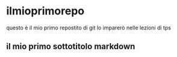 # ilmioprimorepo
questo è il mio primo repostito di git lo imparerò nelle lezioni di tps
## il mio primo sottotitolo markdown